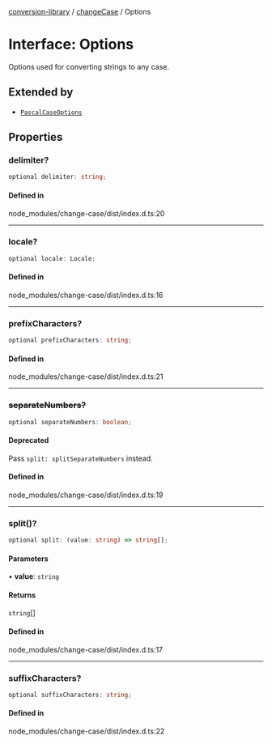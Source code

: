 [conversion-library](../../../globals.md) / [changeCase](../index.md) / Options

# Interface: Options

Options used for converting strings to any case.

## Extended by

- [`PascalCaseOptions`](PascalCaseOptions.md)

## Properties

### delimiter?

```ts
optional delimiter: string;
```

#### Defined in

node\_modules/change-case/dist/index.d.ts:20

***

### locale?

```ts
optional locale: Locale;
```

#### Defined in

node\_modules/change-case/dist/index.d.ts:16

***

### prefixCharacters?

```ts
optional prefixCharacters: string;
```

#### Defined in

node\_modules/change-case/dist/index.d.ts:21

***

### ~~separateNumbers?~~

```ts
optional separateNumbers: boolean;
```

#### Deprecated

Pass `split: splitSeparateNumbers` instead.

#### Defined in

node\_modules/change-case/dist/index.d.ts:19

***

### split()?

```ts
optional split: (value: string) => string[];
```

#### Parameters

• **value**: `string`

#### Returns

`string`[]

#### Defined in

node\_modules/change-case/dist/index.d.ts:17

***

### suffixCharacters?

```ts
optional suffixCharacters: string;
```

#### Defined in

node\_modules/change-case/dist/index.d.ts:22

